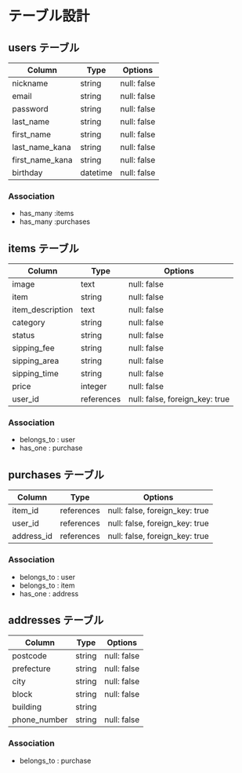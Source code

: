 # テーブル設計

## users テーブル
| Column          | Type     | Options     |
| --------------- | -------- | ----------- |
| nickname        | string   | null: false |
| email           | string   | null: false |
| password        | string   | null: false |
| last_name       | string   | null: false |
| first_name      | string   | null: false |
| last_name_kana  | string   | null: false |
| first_name_kana | string   | null: false |
| birthday        | datetime | null: false |

### Association
- has_many :items
- has_many :purchases

## items テーブル
| Column           | Type       | Options                        |
| ---------------- | ---------- | ------------------------------ |
| image            | text       | null: false                    |
| item             | string     | null: false                    |
| item_description | text       | null: false                    |
| category         | string     | null: false                    |
| status           | string     | null: false                    |
| sipping_fee      | string     | null: false                    |
| sipping_area     | string     | null: false                    |
| sipping_time     | string     | null: false                    |
| price            | integer    | null: false                    |
| user_id          | references | null: false, foreign_key: true |

### Association
- belongs_to : user
- has_one : purchase

## purchases テーブル
| Column     | Type       | Options                        |
| ---------- | ---------- | ------------------------------ |
| item_id    | references | null: false, foreign_key: true |
| user_id    | references | null: false, foreign_key: true |
| address_id | references | null: false, foreign_key: true |

### Association
- belongs_to : user
- belongs_to : item
- has_one : address

## addresses テーブル
| Column       | Type   | Options     |
| ------------ | ------ | ----------- |
| postcode     | string | null: false |
| prefecture   | string | null: false |
| city         | string | null: false |
| block        | string | null: false |
| building     | string |             |
| phone_number | string | null: false |

### Association
- belongs_to : purchase